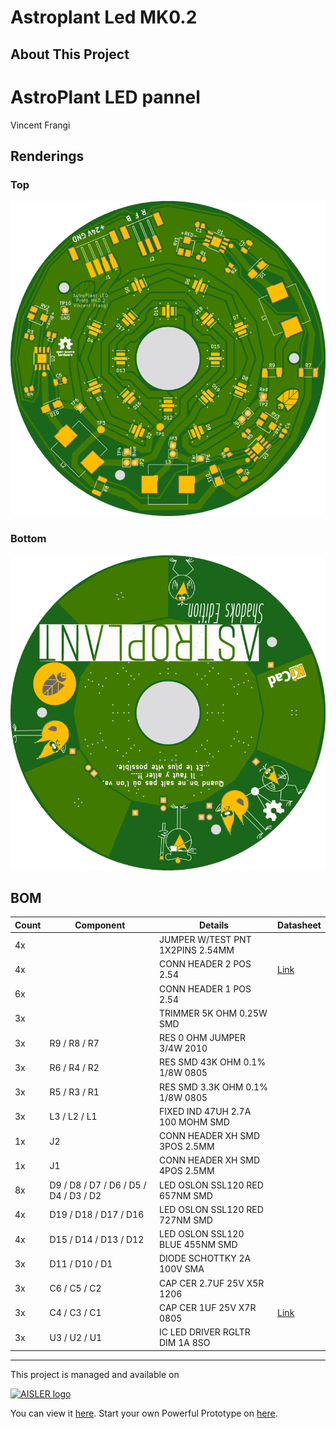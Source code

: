 # Astroplant Led MK0.2

## About This Project

# AstroPlant LED pannel

Vincent Frangi

## Renderings

### Top
[![Top Rendering](renderings/top.png)](https://aisler.net/p/KXONDWSE)

### Bottom
[![Bottom Rendering](renderings/bottom.png)](https://aisler.net/p/KXONDWSE)

## BOM

|Count|Component|Details|Datasheet|
|-|-|-|-|
|4x||JUMPER W/TEST PNT 1X2PINS 2.54MM||
|4x||CONN HEADER 2 POS 2.54|[Link](http://katalog.we-online.de/em/datasheet/6130xx11121.pdf)|
|6x||CONN HEADER 1 POS 2.54||
|3x||TRIMMER 5K OHM 0.25W SMD||
|3x|R9 / R8 / R7|RES 0 OHM JUMPER 3/4W 2010||
|3x|R6 / R4 / R2|RES SMD 43K OHM 0.1% 1/8W 0805||
|3x|R5 / R3 / R1|RES SMD 3.3K OHM 0.1% 1/8W 0805||
|3x|L3 / L2 / L1|FIXED IND 47UH 2.7A 100 MOHM SMD||
|1x|J2|CONN HEADER XH SMD 3POS 2.5MM||
|1x|J1|CONN HEADER XH SMD 4POS 2.5MM||
|8x|D9 / D8 / D7 / D6 / D5 / D4 / D3 / D2|LED OSLON SSL120 RED 657NM SMD||
|4x|D19 / D18 / D17 / D16|LED OSLON SSL120 RED 727NM SMD||
|4x|D15 / D14 / D13 / D12|LED OSLON SSL120 BLUE 455NM SMD||
|3x|D11 / D10 / D1|DIODE SCHOTTKY 2A 100V SMA||
|3x|C6 / C5 / C2|CAP CER 2.7UF 25V X5R 1206||
|3x|C4 / C3 / C1|CAP CER 1UF 25V X7R 0805|[Link](https://product.tdk.com/info/en/catalog/datasheets/mlcc_commercial_general_en.pdf)|
|3x|U3 / U2 / U1|IC LED DRIVER RGLTR DIM 1A 8SO||

---

This project is managed and available on

[![AISLER logo](https://aisler.net/public/logo.png)](https://aisler.net/p/KXONDWSE)

You can view it [here](https://aisler.net/p/KXONDWSE). Start your own Powerful Prototype on [here](https://aisler.net).
